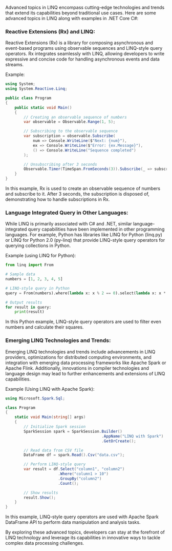 Advanced topics in LINQ encompass cutting-edge technologies and trends that extend its capabilities beyond traditional use cases. Here are some advanced topics in LINQ along with examples in .NET Core C#:

### Reactive Extensions (Rx) and LINQ:

Reactive Extensions (Rx) is a library for composing asynchronous and event-based programs using observable sequences and LINQ-style query operators. Rx integrates seamlessly with LINQ, allowing developers to write expressive and concise code for handling asynchronous events and data streams.

Example:

```csharp
using System;
using System.Reactive.Linq;

public class Program
{
    public static void Main()
    {
        // Creating an observable sequence of numbers
        var observable = Observable.Range(1, 5);

        // Subscribing to the observable sequence
        var subscription = observable.Subscribe(
            num => Console.WriteLine($"Next: {num}"),
            ex => Console.WriteLine($"Error: {ex.Message}"),
            () => Console.WriteLine("Sequence completed")
        );

        // Unsubscribing after 3 seconds
        Observable.Timer(TimeSpan.FromSeconds(3)).Subscribe(_ => subscription.Dispose());
    }
}
```

In this example, Rx is used to create an observable sequence of numbers and subscribe to it. After 3 seconds, the subscription is disposed of, demonstrating how to handle subscriptions in Rx.

### Language Integrated Query in Other Languages:

While LINQ is primarily associated with C# and .NET, similar language-integrated query capabilities have been implemented in other programming languages. For example, Python has libraries like LINQ for Python (linq.py) or LINQ for Python 2.0 (py-linq) that provide LINQ-style query operators for querying collections in Python.

Example (using LINQ for Python):

```python
from linq import From

# Sample data
numbers = [1, 2, 3, 4, 5]

# LINQ-style query in Python
query = From(numbers).where(lambda x: x % 2 == 0).select(lambda x: x * x)

# Output results
for result in query:
    print(result)
```

In this Python example, LINQ-style query operators are used to filter even numbers and calculate their squares.

### Emerging LINQ Technologies and Trends:

Emerging LINQ technologies and trends include advancements in LINQ providers, optimizations for distributed computing environments, and integration with emerging data processing frameworks like Apache Spark or Apache Flink. Additionally, innovations in compiler technologies and language design may lead to further enhancements and extensions of LINQ capabilities.

Example (Using LINQ with Apache Spark):

```csharp
using Microsoft.Spark.Sql;

class Program
{
    static void Main(string[] args)
    {
        // Initialize Spark session
        SparkSession spark = SparkSession.Builder()
                                          .AppName("LINQ with Spark")
                                          .GetOrCreate();

        // Read data from CSV file
        DataFrame df = spark.Read().Csv("data.csv");

        // Perform LINQ-style query
        var result = df.Select("column1", "column2")
                       .Where("column1 > 10")
                       .GroupBy("column2")
                       .Count();

        // Show results
        result.Show();
    }
}
```

In this example, LINQ-style query operators are used with Apache Spark DataFrame API to perform data manipulation and analysis tasks.

By exploring these advanced topics, developers can stay at the forefront of LINQ technology and leverage its capabilities in innovative ways to tackle complex data processing challenges.